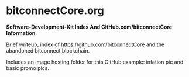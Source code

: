 # bitconnectCore.org

**Software-Development-Kit Index And GitHub.com/bitconnectCore Information**

Brief writeup, index of https://github.com/bitconnectCore and the abandoned bitconnect blockchain.

Includes an image hosting folder for this GitHub example: infation pic and basic promo pics.
